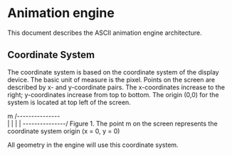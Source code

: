 # Animation engine

This document describes the ASCII animation engine architecture.

## Coordinate System

The coordinate system is based on the coordinate system of the display device. The basic unit of measure is the pixel.
Points on the screen are described by x- and y-coordinate pairs. The x-coordinates increase to the right; y-coordinates
increase from top to bottom. The origin (0,0) for the system is located at top left of the screen.

m /---------------\
  |               |
  |               |
  \---------------/
  Figure 1. The point m on the screen represents the
  coordinate system origin (x = 0, y = 0)

All geometry in the engine will use this coordinate system.
